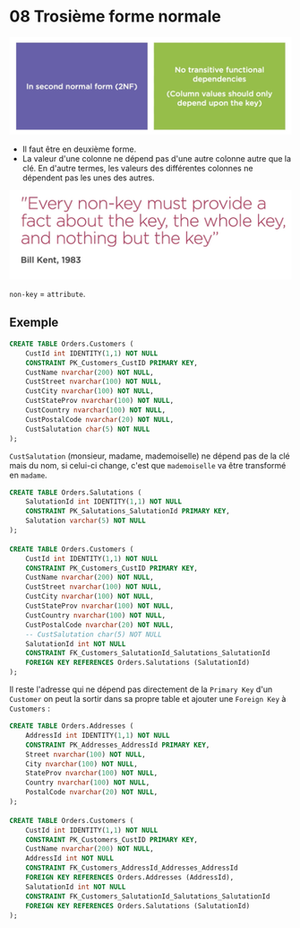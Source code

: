 # 08 Trosième forme normale

<img src="assets/3nf-definition-yha.png" alt="3nf-definition-yha" style="zoom:50%;" />

- Il faut être en deuxième forme.
- La valeur d'une colonne ne dépend pas d'une autre colonne autre que la clé. En d'autre termes, les valeurs des différentes colonnes ne dépendent pas les unes des autres.

<img src="assets/citation-bill-kent-uhb.png" alt="citation-bill-kent-uhb" style="zoom:50%;" />

`non-key` = `attribute`.



## Exemple

```sql
CREATE TABLE Orders.Customers (
	CustId int IDENTITY(1,1) NOT NULL
    CONSTRAINT PK_Customers_CustID PRIMARY KEY,
    CustName nvarchar(200) NOT NULL,
    CustStreet nvarchar(100) NOT NULL,
    CustCity nvarchar(100) NOT NULL,
    CustStateProv nvarchar(100) NOT NULL,
    CustCountry nvarchar(100) NOT NULL,
    CustPostalCode nvarchar(20) NOT NULL,
    CustSalutation char(5) NOT NULL
);
```

`CustSalutation` (monsieur, madame, mademoiselle) ne dépend pas de la clé mais du nom, si celui-ci change, c'est que `mademoiselle` va être transformé en `madame`.

```sql
CREATE TABLE Orders.Salutations (
	SalutationId int IDENTITY(1,1) NOT NULL
    CONSTRAINT PK_Salutations_SalutationId PRIMARY KEY,
    Salutation varchar(5) NOT NULL
);

CREATE TABLE Orders.Customers (
	CustId int IDENTITY(1,1) NOT NULL
    CONSTRAINT PK_Customers_CustID PRIMARY KEY,
    CustName nvarchar(200) NOT NULL,
    CustStreet nvarchar(100) NOT NULL,
    CustCity nvarchar(100) NOT NULL,
    CustStateProv nvarchar(100) NOT NULL,
    CustCountry nvarchar(100) NOT NULL,
    CustPostalCode nvarchar(20) NOT NULL,
    -- CustSalutation char(5) NOT NULL
    SalutationId int NOT NULL
    CONSTRAINT FK_Customers_SalutationId_Salutations_SalutationId
    FOREIGN KEY REFERENCES Orders.Salutations (SalutationId)
);
```

Il reste l'adresse qui ne dépend pas directement de la `Primary Key` d'un `Customer` on peut la sortir dans sa propre table et ajouter une `Foreign Key` à `Customers` :

```sql
CREATE TABLE Orders.Addresses (
	AddressId int IDENTITY(1,1) NOT NULL
    CONSTRAINT PK_Addresses_AddressId PRIMARY KEY,
    Street nvarchar(100) NOT NULL,
    City nvarchar(100) NOT NULL,
    StateProv nvarchar(100) NOT NULL,
    Country nvarchar(100) NOT NULL,
    PostalCode nvarchar(20) NOT NULL,
);

CREATE TABLE Orders.Customers (
	CustId int IDENTITY(1,1) NOT NULL
    CONSTRAINT PK_Customers_CustID PRIMARY KEY,
    CustName nvarchar(200) NOT NULL,
    AddressId int NOT NULL
    CONSTRAINT FK_Customers_AddressId_Addresses_AddressId
    FOREIGN KEY REFERENCES Orders.Addresses (AddressId),
    SalutationId int NOT NULL
    CONSTRAINT FK_Customers_SalutationId_Salutations_SalutationId
    FOREIGN KEY REFERENCES Orders.Salutations (SalutationId)
);

```



